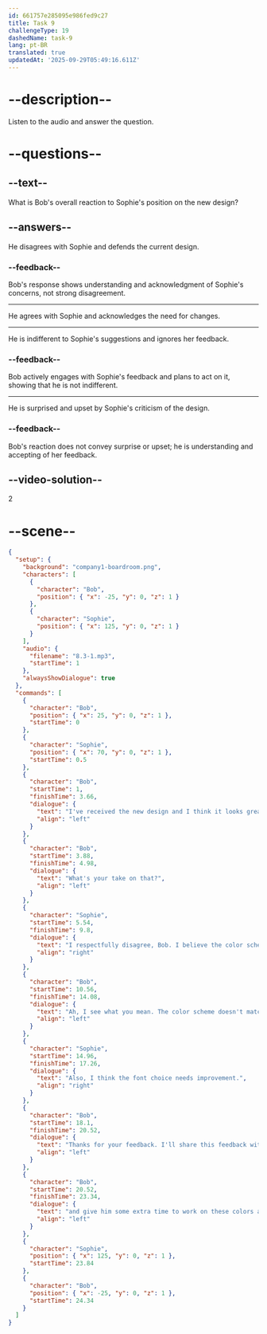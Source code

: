 ```yaml
---
id: 661757e285095e986fed9c27
title: Task 9
challengeType: 19
dashedName: task-9
lang: pt-BR
translated: true
updatedAt: '2025-09-29T05:49:16.611Z'
---
```


<!-- (Audio) The whole dialogue -->

# --description--

Listen to the audio and answer the question.

# --questions--

## --text--

What is Bob's overall reaction to Sophie's position on the new design?

## --answers--

He disagrees with Sophie and defends the current design.

### --feedback--

Bob's response shows understanding and acknowledgment of Sophie's concerns, not strong disagreement.

---

He agrees with Sophie and acknowledges the need for changes.

---

He is indifferent to Sophie's suggestions and ignores her feedback.

### --feedback--

Bob actively engages with Sophie's feedback and plans to act on it, showing that he is not indifferent.

---

He is surprised and upset by Sophie's criticism of the design.

### --feedback--

Bob's reaction does not convey surprise or upset; he is understanding and accepting of her feedback.

## --video-solution--

2

# --scene--

```json
{
  "setup": {
    "background": "company1-boardroom.png",
    "characters": [
      {
        "character": "Bob",
        "position": { "x": -25, "y": 0, "z": 1 }
      },
      {
        "character": "Sophie",
        "position": { "x": 125, "y": 0, "z": 1 }
      }
    ],
    "audio": {
      "filename": "8.3-1.mp3",
      "startTime": 1
    },
    "alwaysShowDialogue": true
  },
  "commands": [
    {
      "character": "Bob",
      "position": { "x": 25, "y": 0, "z": 1 },
      "startTime": 0
    },
    {
      "character": "Sophie",
      "position": { "x": 70, "y": 0, "z": 1 },
      "startTime": 0.5
    },
    {
      "character": "Bob",
      "startTime": 1,
      "finishTime": 3.66,
      "dialogue": {
        "text": "I've received the new design and I think it looks great.",
        "align": "left"
      }
    },
    {
      "character": "Bob",
      "startTime": 3.88,
      "finishTime": 4.98,
      "dialogue": {
        "text": "What's your take on that?",
        "align": "left"
      }
    },
    {
      "character": "Sophie",
      "startTime": 5.54,
      "finishTime": 9.8,
      "dialogue": {
        "text": "I respectfully disagree, Bob. I believe the color scheme needs some changes.",
        "align": "right"
      }
    },
    {
      "character": "Bob",
      "startTime": 10.56,
      "finishTime": 14.08,
      "dialogue": {
        "text": "Ah, I see what you mean. The color scheme doesn't match our brand's image.",
        "align": "left"
      }
    },
    {
      "character": "Sophie",
      "startTime": 14.96,
      "finishTime": 17.26,
      "dialogue": {
        "text": "Also, I think the font choice needs improvement.",
        "align": "right"
      }
    },
    {
      "character": "Bob",
      "startTime": 18.1,
      "finishTime": 20.52,
      "dialogue": {
        "text": "Thanks for your feedback. I'll share this feedback with Tom",
        "align": "left"
      }
    },
    {
      "character": "Bob",
      "startTime": 20.52,
      "finishTime": 23.34,
      "dialogue": {
        "text": "and give him some extra time to work on these colors and fonts.",
        "align": "left"
      }
    },
    {
      "character": "Sophie",
      "position": { "x": 125, "y": 0, "z": 1 },
      "startTime": 23.84
    },
    {
      "character": "Bob",
      "position": { "x": -25, "y": 0, "z": 1 },
      "startTime": 24.34
    }
  ]
}
```
